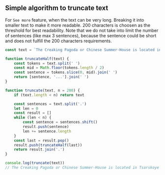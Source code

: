 ## Simple algorithm to truncate text

For `See more` feature, when the text can be very long. Breaking it into smaller text to make it more readable. 200 characters is choosen as the threshold for best readability. Note that we do not take into limit the number of sentences (like max 3 sentences), because the sentence could be short and does not fulfill the 200 characters requirements.

```js
const text = `The Creaking Pagoda or Chinese Summer-House is located in Tsarskoye Selo, outside Saint Petersburg, Russia, between two ponds on the boundary separating the Catherine Park of the Baroque Catherine Palace and the New Garden of the neoclassical Alexander Palace's Alexander Park. The pagoda, designed by Georg von Veldten, is a folly that resulted from the 18th-century taste for chinoiserie. The walls are decorated with figures of dragons and other stylized Chinese motifs. Construction lasted from 1778 to 1786, and the structure was restored from 1954 to 1956. The name of the structure refers to a characteristic sound produced by a metal weathervane, shaped like a banner, on the top of the structure, which creaks when it is turned by the wind.`

function truncateHalf(text) {
    const tokens = text.split(' ')
    const mid = Math.floor(tokens.length / 2)
    const sentence = tokens.slice(0, mid).join(' ')
    return [sentence, '...'].join(' ')
}

function truncate(text, n = 200) {
    if (text.length < n) return text

    const sentences = text.split('.')
    let len = 0
    const result = []
    while (len < n) {
        const sentence = sentences.shift()
        result.push(sentence)
        len += sentence.length
    }
    const last = result.pop()
    result.push(truncateHalf(last))
    return result.join('.')
}

console.log(truncate(text))
// The Creaking Pagoda or Chinese Summer-House is located in Tsarskoye Selo, outside Saint Petersburg, Russia, between two ponds on the...
```
